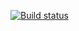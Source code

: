 [![Build status](https://ci.appveyor.com/api/projects/status/evutc0ua6414txgm?svg=true)](https://ci.appveyor.com/project/KolbinGeorgy/api-ci-ieblq)
